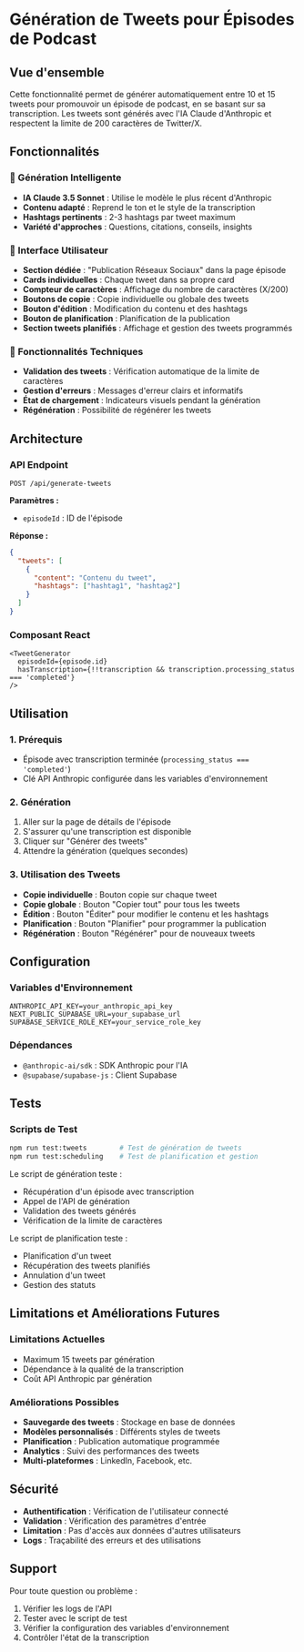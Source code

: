 # Génération de Tweets pour Épisodes de Podcast

## Vue d'ensemble

Cette fonctionnalité permet de générer automatiquement entre 10 et 15 tweets pour promouvoir un épisode de podcast, en se basant sur sa transcription. Les tweets sont générés avec l'IA Claude d'Anthropic et respectent la limite de 200 caractères de Twitter/X.

## Fonctionnalités

### 🎯 Génération Intelligente
- **IA Claude 3.5 Sonnet** : Utilise le modèle le plus récent d'Anthropic
- **Contenu adapté** : Reprend le ton et le style de la transcription
- **Hashtags pertinents** : 2-3 hashtags par tweet maximum
- **Variété d'approches** : Questions, citations, conseils, insights

### 📱 Interface Utilisateur
- **Section dédiée** : "Publication Réseaux Sociaux" dans la page épisode
- **Cards individuelles** : Chaque tweet dans sa propre card
- **Compteur de caractères** : Affichage du nombre de caractères (X/200)
- **Boutons de copie** : Copie individuelle ou globale des tweets
- **Bouton d'édition** : Modification du contenu et des hashtags
- **Bouton de planification** : Planification de la publication
- **Section tweets planifiés** : Affichage et gestion des tweets programmés

### 🔧 Fonctionnalités Techniques
- **Validation des tweets** : Vérification automatique de la limite de caractères
- **Gestion d'erreurs** : Messages d'erreur clairs et informatifs
- **État de chargement** : Indicateurs visuels pendant la génération
- **Régénération** : Possibilité de régénérer les tweets

## Architecture

### API Endpoint
```
POST /api/generate-tweets
```

**Paramètres :**
- `episodeId` : ID de l'épisode

**Réponse :**
```json
{
  "tweets": [
    {
      "content": "Contenu du tweet",
      "hashtags": ["hashtag1", "hashtag2"]
    }
  ]
}
```

### Composant React
```tsx
<TweetGenerator 
  episodeId={episode.id}
  hasTranscription={!!transcription && transcription.processing_status === 'completed'}
/>
```

## Utilisation

### 1. Prérequis
- Épisode avec transcription terminée (`processing_status === 'completed'`)
- Clé API Anthropic configurée dans les variables d'environnement

### 2. Génération
1. Aller sur la page de détails de l'épisode
2. S'assurer qu'une transcription est disponible
3. Cliquer sur "Générer des tweets"
4. Attendre la génération (quelques secondes)

### 3. Utilisation des Tweets
- **Copie individuelle** : Bouton copie sur chaque tweet
- **Copie globale** : Bouton "Copier tout" pour tous les tweets
- **Édition** : Bouton "Éditer" pour modifier le contenu et les hashtags
- **Planification** : Bouton "Planifier" pour programmer la publication
- **Régénération** : Bouton "Régénérer" pour de nouveaux tweets

## Configuration

### Variables d'Environnement
```env
ANTHROPIC_API_KEY=your_anthropic_api_key
NEXT_PUBLIC_SUPABASE_URL=your_supabase_url
SUPABASE_SERVICE_ROLE_KEY=your_service_role_key
```

### Dépendances
- `@anthropic-ai/sdk` : SDK Anthropic pour l'IA
- `@supabase/supabase-js` : Client Supabase

## Tests

### Scripts de Test
```bash
npm run test:tweets        # Test de génération de tweets
npm run test:scheduling    # Test de planification et gestion
```

Le script de génération teste :
- Récupération d'un épisode avec transcription
- Appel de l'API de génération
- Validation des tweets générés
- Vérification de la limite de caractères

Le script de planification teste :
- Planification d'un tweet
- Récupération des tweets planifiés
- Annulation d'un tweet
- Gestion des statuts

## Limitations et Améliorations Futures

### Limitations Actuelles
- Maximum 15 tweets par génération
- Dépendance à la qualité de la transcription
- Coût API Anthropic par génération

### Améliorations Possibles
- **Sauvegarde des tweets** : Stockage en base de données
- **Modèles personnalisés** : Différents styles de tweets
- **Planification** : Publication automatique programmée
- **Analytics** : Suivi des performances des tweets
- **Multi-plateformes** : LinkedIn, Facebook, etc.

## Sécurité

- **Authentification** : Vérification de l'utilisateur connecté
- **Validation** : Vérification des paramètres d'entrée
- **Limitation** : Pas d'accès aux données d'autres utilisateurs
- **Logs** : Traçabilité des erreurs et des utilisations

## Support

Pour toute question ou problème :
1. Vérifier les logs de l'API
2. Tester avec le script de test
3. Vérifier la configuration des variables d'environnement
4. Contrôler l'état de la transcription
